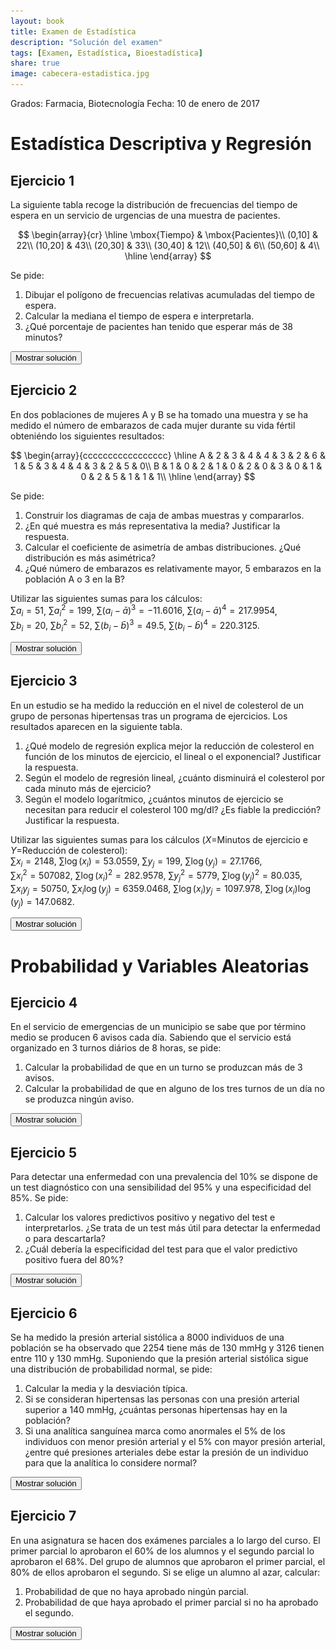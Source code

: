 ```yaml
---
layout: book
title: Examen de Estadística
description: "Solución del examen"
tags: [Examen, Estadística, Bioestadística]
share: true
image: cabecera-estadistica.jpg
---
```




Grados: Farmacia, Biotecnología
Fecha: 10 de enero de 2017

# Estadística Descriptiva y Regresión 

## Ejercicio 1
La siguiente tabla recoge la distribución de frecuencias del tiempo de espera en un servicio de urgencias de una muestra de pacientes.

$$
\begin{array}{cr}
\hline
\mbox{Tiempo} & \mbox{Pacientes}\\
(0,10] & 22\\
(10,20] & 43\\
(20,30] & 33\\
(30,40] & 12\\
(40,50] & 6\\
(50,60] & 4\\
\hline
\end{array}
$$

Se pide:

1. Dibujar el polígono de frecuencias relativas acumuladas del tiempo de espera.
2. Calcular la mediana el tiempo de espera e interpretarla.
3. ¿Qué porcentaje de pacientes han tenido que esperar más de 38 minutos?

<div><button class="solution">Mostrar solución</button></div>
<div id="solution" style="display: none">
1. 
<img src="img/poligono_frecuencias_relativas_tiempo_espera_urgencias-1.svg" title="plot of chunk poligono_frecuencias_relativas_tiempo_espera_urgencias" alt="plot of chunk poligono_frecuencias_relativas_tiempo_espera_urgencias" style="display: block; margin: auto;" />
2. $Me=18.89$ min. <br/>
3. El 10% de los pacientes han tenido que esperar más de 18 minutos.
</div>

## Ejercicio 2
En dos poblaciones de mujeres A y B se ha tomado una muestra y se ha medido el número de embarazos de cada mujer durante su vida fértil obteniéndo los siguientes resultados:

$$
\begin{array}{ccccccccccccccccc}
\hline
A & 2 & 3 & 4 & 4 & 3 & 2 & 6 & 1 & 5 & 3 & 4 & 4 & 3 & 2 & 5 & 0\\
B & 1 & 0 & 2 & 1 & 0 & 2 & 0 & 3 & 0 & 1 & 0 & 2 & 5 & 1 & 1 & 1\\
\hline
\end{array}
$$



Se pide:

1. Construir los diagramas de caja de ambas muestras y compararlos.
2. ¿En qué muestra es más representativa la media? Justificar la respuesta.
3. Calcular el coeficiente de asimetría de ambas distribuciones. ¿Qué distribución es más asimétrica?
4. ¿Qué número de embarazos es relativamente mayor, 5 embarazos en la población A o 3 en la B?

Utilizar las siguientes sumas para los cálculos:  
$\sum a_i=51$, $\sum a_i^2=199$, $\sum (a_i-\bar a)^3=-11.6016$, $\sum (a_i-\bar a)^4=217.9954$,  
$\sum b_i=20$, $\sum b_i^2=52$, $\sum (b_i-\bar b)^3=49.5$, $\sum (b_i-\bar b)^4=220.3125$.

<div><button class="solution">Mostrar solución</button></div>
<div id="solution" style="display: none">
1. 
<img src="img/fertility_boxplot-1.svg" title="plot of chunk fertility_boxplot" alt="plot of chunk fertility_boxplot" style="display: block; margin: auto;" />
2. $\bar a=3.1875$ embarazos, $s_a^2=2.2773$ embarazos², $s_a=1.5091$ embarazos, $cv_a=0.4734$. <br/>
$\bar b=1.25$ embarazos, $s_b^2=1.6875$ embarazos², $s_b=1.299$ embarazoss, $cv_b=1.0392$. <br/>
Como el coeficiente de variación de $A$ es menor que el coeficiente de variación de $B$, la media de la población $A$ es más representativa que la media de la población $B$. <br/>
3. $g_{1,a}=-0.211$ y $g_{1,b}=1.4113$, de modo que la distribución de $B$ es más asimétrica que la distribución de $A$. <br/>
5. $z_a(5)=1.2011$ y $z_b(3)=1.3472$, de modo que 3 embarazos en la población $B$ es relativamente mayor que 5 embarazos en la población $A$.
</div>

## Ejercicio 3
En un estudio se ha medido la reducción en el nivel de colesterol de un grupo de personas hipertensas tras un programa de ejercicios. Los resultados aparecen en la siguiente tabla.



1. ¿Qué modelo de regresión explica mejor la reducción de colesterol en función de los minutos de ejercicio, el lineal o el exponencial? Justificar la respuesta.
2. Según el modelo de regresión lineal, ¿cuánto disminuirá el colesterol por cada minuto más de ejercicio?
3. Según el modelo logarítmico, ¿cuántos minutos de ejercicio se necesitan para reducir el colesterol 100 mg/dl? ¿Es fiable la predicción? Justificar la respuesta.

Utilizar las siguientes sumas para los cálculos ($X$=Minutos de ejercicio e $Y$=Reducción de colesterol):  
$\sum x_i=2148$, $\sum \log(x_i)=53.0559$, $\sum y_j=199$, $\sum \log(y_j)=27.1766$,  
$\sum x_i^2=507082$, $\sum \log(x_i)^2=282.9578$, $\sum y_j^2=5779$, $\sum \log(y_j)^2=80.035$,  
$\sum x_iy_j=50750$, $\sum x_i\log(y_j)=6359.0468$, $\sum \log(x_i)y_j=1097.978$, $\sum \log(x_i)\log(y_j)=147.0682$.

<div><button class="solution">Mostrar solución</button></div>
<div id="solution" style="display: none">

1. Modelo de regresión lineal de la reducción del colesterol sobre el tiempo de ejercicio: <br/>
$\bar x=214.8$ min, $s_x^2=4569.16$ min². <br/>
$\bar y=19.9$ mg/dl, $s_y^2=181.89$ (mg/dl)². <br/>
$s_{xy}=800.48$ min⋅mg/dl. <br/>
$r^2 = 0.771$. <br/>
Modelo de regresión exponencial de la reducción de colesterol sobre el tiempo de ejercicio: <br/>
$\overline{\log(y)}=2.7177$ log(mg/dl), $s_{\log(y)}^2=0.6178$ log(mg/dl)². <br/>
$s_{x\log(y)}=52.1504$ min⋅log(mg/dl). <br/>
$r^2 = 0.9635$. <br/>
Por tanto, el modelo de regresión exponencial es mejor ya que su coeficiente de determinación es mayor. <br/>
2. Recta de regresión de la reducción del colesterol sobre el tiempo de ejercicio: $y=-17.7312 + 0.1752x$. <br/>
Por cada minuto más de ejercicio la reducción del colesterol aumenta 0.1752 mg/dl. <br/>
3. Modelo de regresión logarítmico del tiempo de ejercicio sobre la reducción del colesterol: 
$x=-14.6075 + 84.4135\log(y)$. <br/>
$x(100)=374.131$.
A pesar de que el coeficiente de determinación está muy cerca de 1, la estimación no es muy fiable porque 100 mg/dl está bastante lejos del rango de valores de la muestra. 
</div>


# Probabilidad y Variables Aleatorias

## Ejercicio 4
En el servicio de emergencias de un municipio se sabe que por término medio se producen 6 avisos cada día.
Sabiendo que el servicio está organizado en 3 turnos diários de 8 horas, se pide:

1. Calcular la probabilidad de que en un turno se produzcan más de 3 avisos.
2. Calcular la probabilidad de que en alguno de los tres turnos de un día no se produzca ningún aviso.



<div><button class="solution">Mostrar solución</button></div>
<div id="solution" style="display: none">
1. Llamando $X$ al número de avisos en un turno de 8 horas, $X\sim P(2)$ y $P(X>3)=0.1429$. <br/>
2. Llamando $Y$ al número de turnos sin avisos, $Y\sim B(3,0.1353)$ y $P(Y>0)=0.3535$.
</div>


## Ejercicio 5
Para detectar una enfermedad con una prevalencia del 10% se dispone de un test diagnóstico con una sensibilidad del 95% y una especificidad del 85%.
Se pide:

1. Calcular los valores predictivos positivo y negativo del test e interpretarlos.
¿Se trata de un test más útil para detectar la enfermedad o para descartarla?
2. ¿Cuál debería la especificidad del test para que el valor predictivo positivo fuera del 80%?



<div><button class="solution">Mostrar solución</button></div>
<div id="solution" style="display: none">
1. $VPP=P(D|+)=0.413$ y $VPN=P(\overline D|-)=0.9935$. <br/>
2. La especificidad debería ser $97.37\%$.
</div>


## Ejercicio 6
Se ha medido la presión arterial sistólica a 8000 individuos de una población se ha observado que 2254 tiene más de 130 mmHg y 3126 tienen entre 110 y 130 mmHg.
Suponiendo que la presión arterial sistólica sigue una distribución de probabilidad normal, se pide:

1. Calcular la media y la desviación típica.
2. Si se consideran hipertensas las personas con una presión arterial superior a 140 mmHg, ¿cuántas personas hipertensas hay en la población?
3. Si una analítica sanguínea marca como anormales el 5% de los individuos con menor presión arterial y el 5% con mayor presión arterial, ¿entre qué presiones arteriales debe estar la presión de un individuo para que la analítica lo considere normal?



<div><button class="solution">Mostrar solución</button></div>
<div id="solution" style="display: none">
1. Llamando $X$ a la presión arterial, $X\sim N(118.723, 19.5221)$. <br/>
2. $P(X>140)=0.1379$ y por tanto existen $1103.0473$ personas con hipertensión. <br/>
3. La presión es normal en el intervalo $(86.612, 150.8341)$.
</div>


## Ejercicio 7
En una asignatura se hacen dos exámenes parciales a lo largo del curso.
El primer parcial lo aprobaron el 60% de los alumnos y el segundo parcial lo aprobaron el 68%.
Del grupo de alumnos que aprobaron el primer parcial, el 80% de ellos aprobaron el segundo.
Si se elige un alumno al azar, calcular:

1. Probabilidad de que no haya aprobado ningún parcial.
2. Probabilidad de que haya aprobado el primer parcial si no ha aprobado el segundo.

<div><button class="solution">Mostrar solución</button></div>
<div id="solution" style="display: none">
Llamando $E_1$ al evento consistente en aprobar el primer examen y $E_2$ al evento consistente en aprobar el segundo examen: <br/>
1. $P(\overline E_1\cap \overline E_2)=0.2$. <br/>
2. $P(E_1|\overline E_2)=0.375$.
</div>
